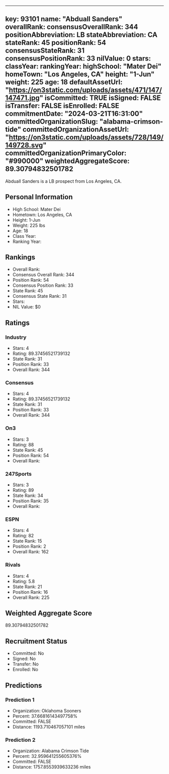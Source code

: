 ---
  key: 93101
  name: "Abduall Sanders"
  overallRank: 
  consensusOverallRank: 344
  positionAbbreviation: LB
  stateAbbreviation: CA
  stateRank: 45
  positionRank: 54
  consensusStateRank: 31
  consensusPositionRank: 33
  nilValue: 0
  stars: 
  classYear: 
  rankingYear: 
  highSchool: "Mater Dei"
  homeTown: "Los Angeles, CA"
  height: "1-Jun"
  weight: 225
  age: 18
  defaultAssetUrl: "https://on3static.com/uploads/assets/471/147/147471.jpg"
  isCommitted: TRUE
  isSigned: FALSE
  isTransfer: FALSE
  isEnrolled: FALSE
  commitmentDate: "2024-03-21T16:31:00"
  committedOrganizationSlug: "alabama-crimson-tide"
  committedOrganizationAssetUrl: "https://on3static.com/uploads/assets/728/149/149728.svg"
  committedOrganizationPrimaryColor: "#990000"
  weightedAggregateScore: 89.30794832501782
  ---
  
  Abduall Sanders is a LB prospect from Los Angeles, CA.
  
  ## Personal Information
  - High School: Mater Dei
  - Hometown: Los Angeles, CA
  - Height: 1-Jun
  - Weight: 225 lbs
  - Age: 18
  - Class Year: 
  - Ranking Year: 
  
  ## Rankings
  - Overall Rank: 
  - Consensus Overall Rank: 344
  - Position Rank: 54
  - Consensus Position Rank: 33
  - State Rank: 45
  - Consensus State Rank: 31
  - Stars: 
  - NIL Value: $0
  
  ## Ratings
  
  ### Industry
  - Stars: 4
  - Rating: 89.37456521739132
  - State Rank: 31
  - Position Rank: 33
  - Overall Rank: 344
  
  ### Consensus
  - Stars: 4
  - Rating: 89.37456521739132
  - State Rank: 31
  - Position Rank: 33
  - Overall Rank: 344
  
  ### On3
  - Stars: 3
  - Rating: 88
  - State Rank: 45
  - Position Rank: 54
  - Overall Rank: 
  
  ### 247Sports
  - Stars: 3
  - Rating: 89
  - State Rank: 34
  - Position Rank: 35
  - Overall Rank: 
  
  ### ESPN
  - Stars: 4
  - Rating: 82
  - State Rank: 15
  - Position Rank: 2
  - Overall Rank: 162
  
  ### Rivals
  - Stars: 4
  - Rating: 5.8
  - State Rank: 21
  - Position Rank: 16
  - Overall Rank: 225
  
  ## Weighted Aggregate Score
  89.30794832501782
  
  ## Recruitment Status
  - Committed: No
  - Signed: No
  - Transfer: No
  - Enrolled: No
  
  
  
  ## Predictions
  
  ### Prediction 1
  - Organization: Oklahoma Sooners
  - Percent: 37.66816143497758%
  - Committed: FALSE
  - Distance: 1193.710467057101 miles
  
  ### Prediction 2
  - Organization: Alabama Crimson Tide
  - Percent: 32.959641255605376%
  - Committed: FALSE
  - Distance: 1757.8553939633236 miles
  
